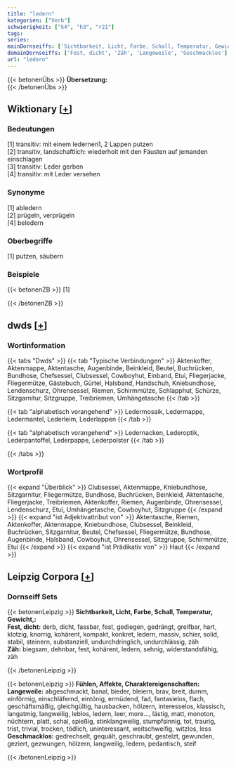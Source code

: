 ```yaml
---
title: "ledern"
kategorien: ["Verb"]
schwierigkeit: ["k4", "h3", "r21"]
tags:
series:
mainDornseiffs: ['Sichtbarkeit, Licht, Farbe, Schall, Temperatur, Gewicht,', 'Fühlen, Affekte, Charaktereigenschaften']
domainDornseiffs: ['Fest, dicht', 'Zäh', 'Langeweile', 'Geschmacklos']
url: "ledern"
---
```


{{< betonenÜbs >}}
**Übersetzung:**  
{{< /betonenÜbs >}}

## Wiktionary [[+](https://de.wiktionary.org/wiki/ledern)]

### Bedeutungen
[1] transitiv: mit einem ledernen1, 2 Lappen putzen  
[2] transitiv, landschaftlich: wiederholt mit den Fäusten auf jemanden einschlagen  
[3] transitiv: Leder gerben  
[4] transitiv: mit Leder versehen  

### Synonyme
[1] abledern  
[2] prügeln, verprügeln  
[4] beledern  

### Oberbegriffe
[1] putzen, säubern  

### Beispiele
{{< betonenZB >}}
[1]  

{{< /betonenZB >}}


## dwds [[+](https://www.dwds.de/wb/ledern)]

### Wortinformation
{{< tabs "Dwds" >}}
{{< tab "Typische Verbindungen" >}}
Aktenkoffer, Aktenmappe, Aktentasche, Augenbinde, Beinkleid, Beutel, Buchrücken, Bundhose, Chefsessel, Clubsessel, Cowboyhut, Einband, Etui, Fliegerjacke, Fliegermütze, Gästebuch, Gürtel, Halsband, Handschuh, Kniebundhose, Lendenschurz, Ohrensessel, Riemen, Schirmmütze, Schlapphut, Schürze, Sitzgarnitur, Sitzgruppe, Treibriemen, Umhängetasche
{{< /tab >}}

{{< tab "alphabetisch vorangehend" >}}
Ledermosaik, Ledermappe, Ledermantel, Lederleim, Lederlappen
{{< /tab >}}

{{< tab "alphabetisch vorangehend" >}}
Ledernacken, Lederoptik, Lederpantoffel, Lederpappe, Lederpolster
{{< /tab >}}

{{< /tabs >}}

### Wortprofil
{{< expand "Überblick" >}} Clubsessel, Aktenmappe, Kniebundhose, Sitzgarnitur, Fliegermütze, Bundhose, Buchrücken, Beinkleid, Aktentasche, Fliegerjacke, Treibriemen, Aktenkoffer, Riemen, Augenbinde, Ohrensessel, Lendenschurz, Etui, Umhängetasche, Cowboyhut, Sitzgruppe {{< /expand >}}
{{< expand "ist Adjektivattribut von" >}} Aktentasche, Riemen, Aktenkoffer, Aktenmappe, Kniebundhose, Clubsessel, Beinkleid, Buchrücken, Sitzgarnitur, Beutel, Chefsessel, Fliegermütze, Bundhose, Augenbinde, Halsband, Cowboyhut, Ohrensessel, Sitzgruppe, Schirmmütze, Etui {{< /expand >}}
{{< expand "ist Prädikativ von" >}} Haut {{< /expand >}}

## Leipzig Corpora [[+](https://corpora.uni-leipzig.de/en/res?word=ledern&corpusId=deu_newscrawl-public_2018)]

### Dornseiff Sets
{{< betonenLeipzig >}}
**Sichtbarkeit, Licht, Farbe, Schall, Temperatur, Gewicht,:**  
**Fest, dicht:** derb, dicht, fassbar, fest, gediegen, gedrängt, greifbar, hart, klotzig, knorrig, kohärent, kompakt, konkret, ledern, massiv, schier, solid, stabil, steinern, substanziell, undurchdringlich, undurchlässig, zäh  
**Zäh:** biegsam, dehnbar, fest, kohärent, ledern, sehnig, widerstandsfähig, zäh  

{{< /betonenLeipzig >}}


{{< betonenLeipzig >}}
**Fühlen, Affekte, Charaktereigenschaften:**  
**Langeweile:** abgeschmackt, banal, bieder, bleiern, brav, breit, dumm, einförmig, einschläfernd, eintönig, ermüdend, fad, fantasielos, flach, geschäftsmäßig, gleichgültig, hausbacken, hölzern, interesselos, klassisch, langatmig, langweilig, leblos, ledern, leer, more..., lästig, matt, monoton, nüchtern, platt, schal, spießig, stinklangweilig, stumpfsinnig, tot, traurig, trist, trivial, trocken, tödlich, uninteressant, weitschweifig, witzlos, less  
**Geschmacklos:** gedrechselt, gequält, geschraubt, gestelzt, gewunden, geziert, gezwungen, hölzern, langweilig, ledern, pedantisch, steif  

{{< /betonenLeipzig >}}
